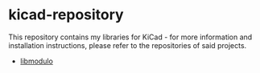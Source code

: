 # kicad-repository
This repository contains my libraries for KiCad - for more information and installation instructions, please refer to the repositories of said projects.

* [libmodulo](https://github.com/moduloindustries/libmodulo)
